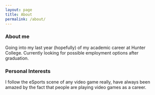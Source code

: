```yaml
---
layout: page
title: About
permalink: /about/
---
```


### About me

Going into my last year (hopefully) of my academic career at Hunter College. Currently looking for possible employment options after graduation.

### Personal Interests

I follow the eSports scene of any video game really, have always been amazed by the fact that people are playing video games as a career.
